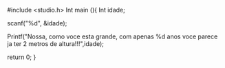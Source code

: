 
#include <studio.h>
Int main (){
 Int idade;

scanf("%d", &idade);

Printf("Nossa, como voce esta grande, com apenas %d anos voce parece ja ter 2 metros de altura!!!",idade);

return 0;
}
